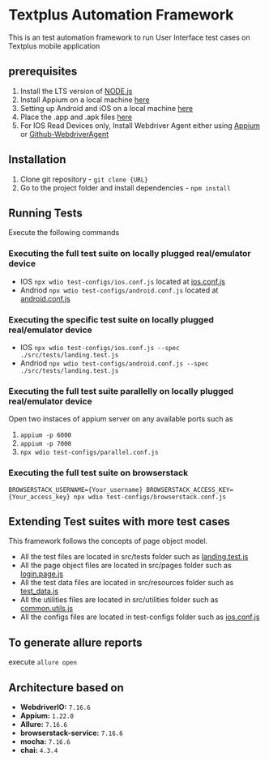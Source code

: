 # Textplus Automation Framework
This is an test automation framework to run User Interface test cases on Textplus mobile application

## prerequisites

1. Install the LTS version of [NODE.js](https://nodejs.org/en/)
2. Install Appium on a local machine [here](./docs/APPIUM.md)
3. Setting up Android and iOS on a local machine [here](./docs/ANDROID_IOS_SETUP.md)
4. Place the .app and .apk files [here](./app)
5. For IOS Read Devices only, Install Webdriver Agent either using [Appium](https://appium.io/docs/en/drivers/ios-xcuitest-real-devices/#appium-xcuitest-driver-real-device-setup) or [Github-WebdriverAgent](https://github.com/facebookarchive/WebDriverAgent)

## Installation

1. Clone git repository - `git clone {URL}`
2. Go to the project folder and install dependencies - `npm install`

## Running Tests

Execute the following commands

### Executing the full test suite on locally plugged real/emulator device

- IOS     `npx wdio test-configs/ios.conf.js` located at [ios.conf.js](./test-configs/ios.conf.js)
- Andriod `npx wdio test-configs/android.conf.js` located at [android.conf.js](./test-configs/android.conf.js) 

### Executing the specific test suite on locally plugged real/emulator device

- IOS     `npx wdio test-configs/ios.conf.js --spec ./src/tests/landing.test.js`
- Andriod `npx wdio test-configs/android.conf.js --spec ./src/tests/landing.test.js`

### Executing the full test suite parallelly on locally plugged real/emulator device

Open two instaces of appium server on any available ports such as 
1. `appium -p 6000`
2. `appium -p 7000`
3. `npx wdio test-configs/parallel.conf.js`

### Executing the full test suite on browserstack

`BROWSERSTACK_USERNAME={Your_username} BROWSERSTACK_ACCESS_KEY={Your_access_key} npx wdio test-configs/browserstack.conf.js`

## Extending Test suites with more test cases

This framework follows the concepts of page object model. 
- All the test files are located in src/tests folder such as [landing.test.js](./src/tests/landing.test.js)
- All the page object files are located in src/pages folder such as [login.page.js](./src/pageobjects/login.page.js)
- All the test data files are located in src/resources folder such as [test_data.js](./src/resources/test_data.js)
- All the utilities files are located in src/utilities folder such as [common.utils.js](./src/utilities/common.utils.js)
- All the configs files are located in test-configs folder such as [ios.conf.js](./test-configs/ios.conf.js)

## To generate allure reports

execute `allure open`

## Architecture based on
- **WebdriverIO:** `7.16.6`
- **Appium:** `1.22.0`
- **Allure:** `7.16.6`
- **browserstack-service:** `7.16.6`
- **mocha:** `7.16.6`
- **chai:** `4.3.4`
